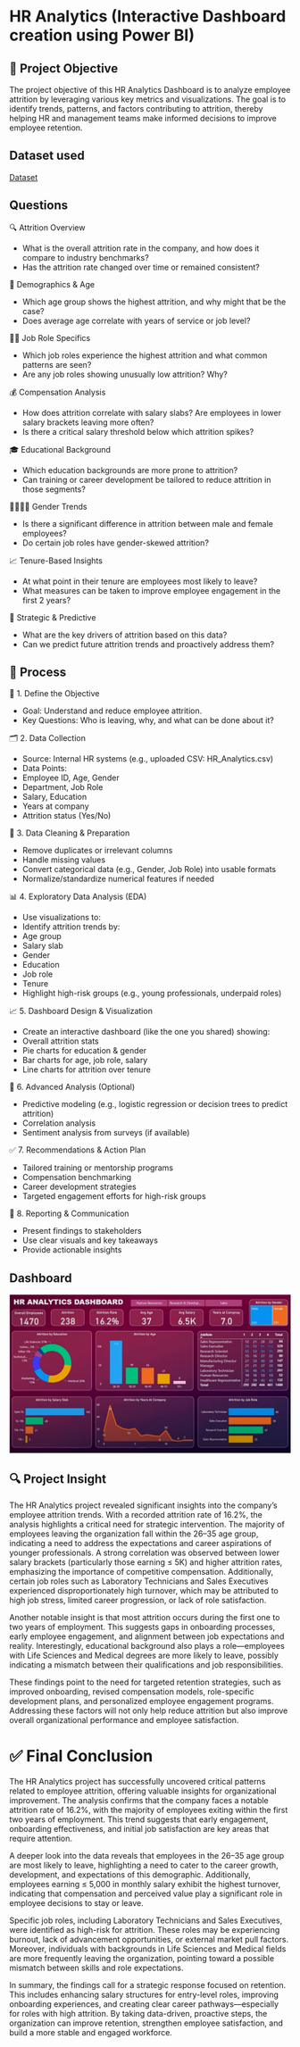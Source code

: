# HR Analytics (Interactive Dashboard creation using Power BI)

## 🎯 Project Objective
The project objective of this HR Analytics Dashboard is to analyze employee attrition by leveraging various key metrics and visualizations. The goal is to identify trends, patterns, and factors contributing to attrition, thereby helping HR and management teams make informed decisions to improve employee retention.

## Dataset used
<a href="https://github.com/Nikhil-29-11/Task-4-Data-Analysis-Dasboard-Power-BI/blob/main/HR_Analytics.csv">Dataset</a>

## Questions
🔍 Attrition Overview
- What is the overall attrition rate in the company, and how does it compare to industry benchmarks?
- Has the attrition rate changed over time or remained consistent?

👥 Demographics & Age
- Which age group shows the highest attrition, and why might that be the case?
- Does average age correlate with years of service or job level?

👨‍🔬 Job Role Specifics
- Which job roles experience the highest attrition and what common patterns are seen?
- Are any job roles showing unusually low attrition? Why?

💰 Compensation Analysis
- How does attrition correlate with salary slabs? Are employees in lower salary brackets leaving more often?
- Is there a critical salary threshold below which attrition spikes?

🎓 Educational Background
- Which education backgrounds are more prone to attrition?
- Can training or career development be tailored to reduce attrition in those segments?

👨‍👩‍👧‍👦 Gender Trends
- Is there a significant difference in attrition between male and female employees?
- Do certain job roles have gender-skewed attrition?

📈 Tenure-Based Insights
- At what point in their tenure are employees most likely to leave?
- What measures can be taken to improve employee engagement in the first 2 years?

🧩 Strategic & Predictive
- What are the key drivers of attrition based on this data?
- Can we predict future attrition trends and proactively address them?

## 🔄 Process 
🔧 1. Define the Objective
- Goal: Understand and reduce employee attrition.
- Key Questions: Who is leaving, why, and what can be done about it?

🗂️ 2. Data Collection
- Source: Internal HR systems (e.g., uploaded CSV: HR_Analytics.csv)
- Data Points:
- Employee ID, Age, Gender
- Department, Job Role
- Salary, Education
- Years at company
- Attrition status (Yes/No)

🧹 3. Data Cleaning & Preparation
- Remove duplicates or irrelevant columns
- Handle missing values
- Convert categorical data (e.g., Gender, Job Role) into usable formats
- Normalize/standardize numerical features if needed

📊 4. Exploratory Data Analysis (EDA)
- Use visualizations to:
- Identify attrition trends by:
- Age group
- Salary slab
- Gender
- Education
- Job role
- Tenure
- Highlight high-risk groups (e.g., young professionals, underpaid roles)

📈 5. Dashboard Design & Visualization
- Create an interactive dashboard (like the one you shared) showing:
- Overall attrition stats
- Pie charts for education & gender
- Bar charts for age, job role, salary
- Line charts for attrition over tenure

🤖 6. Advanced Analysis (Optional)
- Predictive modeling (e.g., logistic regression or decision trees to predict attrition)
- Correlation analysis
- Sentiment analysis from surveys (if available)

✅ 7. Recommendations & Action Plan
- Tailored training or mentorship programs
- Compensation benchmarking
- Career development strategies
- Targeted engagement efforts for high-risk groups

📢 8. Reporting & Communication
- Present findings to stakeholders
- Use clear visuals and key takeaways
- Provide actionable insights

## Dashboard

![HR Analytics ](https://github.com/Nikhil-29-11/Task-4-Data-Analysis-Dasboard-Power-BI/blob/main/%7BAA86DD0C-994A-4F35-A934-DD12363C7018%7D.png)

## 🔍 Project Insight
The HR Analytics project revealed significant insights into the company’s employee attrition trends. With a recorded attrition rate of 16.2%, the analysis highlights a critical need for strategic intervention. The majority of employees leaving the organization fall within the 26–35 age group, indicating a need to address the expectations and career aspirations of younger professionals. A strong correlation was observed between lower salary brackets (particularly those earning ≤ 5K) and higher attrition rates, emphasizing the importance of competitive compensation. Additionally, certain job roles such as Laboratory Technicians and Sales Executives experienced disproportionately high turnover, which may be attributed to high job stress, limited career progression, or lack of role satisfaction.

Another notable insight is that most attrition occurs during the first one to two years of employment. This suggests gaps in onboarding processes, early employee engagement, and alignment between job expectations and reality. Interestingly, educational background also plays a role—employees with Life Sciences and Medical degrees are more likely to leave, possibly indicating a mismatch between their qualifications and job responsibilities.

These findings point to the need for targeted retention strategies, such as improved onboarding, revised compensation models, role-specific development plans, and personalized employee engagement programs. Addressing these factors will not only help reduce attrition but also improve overall organizational performance and employee satisfaction.

# ✅ Final Conclusion
The HR Analytics project has successfully uncovered critical patterns related to employee attrition, offering valuable insights for organizational improvement. The analysis confirms that the company faces a notable attrition rate of 16.2%, with the majority of employees exiting within the first two years of employment. This trend suggests that early engagement, onboarding effectiveness, and initial job satisfaction are key areas that require attention.

A deeper look into the data reveals that employees in the 26–35 age group are most likely to leave, highlighting a need to cater to the career growth, development, and expectations of this demographic. Additionally, employees earning ≤ 5,000 in monthly salary exhibit the highest turnover, indicating that compensation and perceived value play a significant role in employee decisions to stay or leave.

Specific job roles, including Laboratory Technicians and Sales Executives, were identified as high-risk for attrition. These roles may be experiencing burnout, lack of advancement opportunities, or external market pull factors. Moreover, individuals with backgrounds in Life Sciences and Medical fields are more frequently leaving the organization, pointing toward a possible mismatch between skills and role expectations.

In summary, the findings call for a strategic response focused on retention. This includes enhancing salary structures for entry-level roles, improving onboarding experiences, and creating clear career pathways—especially for roles with high attrition. By taking data-driven, proactive steps, the organization can improve retention, strengthen employee satisfaction, and build a more stable and engaged workforce.
